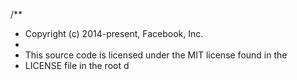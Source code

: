 /**
 * Copyright (c) 2014-present, Facebook, Inc.
 *
 * This source code is licensed under the MIT license found in the
 * LICENSE file in the root d
